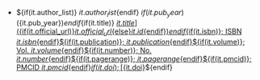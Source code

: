 - ${if(it.author_list)} ${it.author_list}${endif} ${if(it.pub_year)} (${it.pub_year})${endif}${if(it.title)} [${it.title}](${if(it.official_url)}${it.official_url}${else}${it.id}${endif})${endif}${if(it.isbn)}; ISBN ${it.isbn}${endif}${if(it.publication)}; ${it.publication}${endif}${if(it.volume)}; Vol. ${it.volume}${endif}${if(it.number)}; No. ${it.number}${endif}${if(it.pagerange)}; ${it.pagerange}${endif}${if(it.pmcid)}; PMCID ${it.pmcid}${endif}${if(it.doi)}; [${it.doi}](https://doi.org/${it.doi})${endif}
